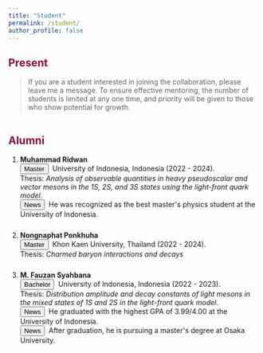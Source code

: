 ```yaml
---
title: "Student"
permalink: /student/
author_profile: false
---
```


<h2 style="color:#900C3F">Present</h2>

<blockquote>
    If you are a student interested in joining the collaboration, please leave me a message. 
    To ensure effective mentoring, the number of students is limited at any one time, 
    and priority will be given to those who show potential for growth.
</blockquote>

<p style="margin-bottom:1.2cm;"></p>

<h2 style="color:#900C3F">Alumni</h2> 

<ol>       
  <li style="margin-bottom: 25px;">
      <b>Muhammad Ridwan</b><br>
      <button class="btn--article">Master</button>&nbsp; University of Indonesia, Indonesia (2022 - 2024). <br>
      Thesis: <em>Analysis of observable quantities in heavy pseudoscalar and vector mesons in the 1S, 2S, and 3S states using the light-front quark model.</em><br>
      <button class="btn--article-red">News</button>&nbsp; He was recognized as the best master's physics student at the University of Indonesia.
  </li> 
  
  <li style="margin-bottom: 25px;">
      <b>Nongnaphat Ponkhuha</b><br>
      <button class="btn--article">Master</button>&nbsp; Khon Kaen University, Thailand (2022 - 2024). <br>
      Thesis: <em>Charmed baryon interactions and decays</em><br>
  </li> 

  <li style="margin-bottom: 25px;">
      <b>M. Fauzan Syahbana</b><br>
      <button class="btn--article-blue">Bachelor</button>&nbsp; University of Indonesia, Indonesia (2022 - 2023). <br>
      Thesis: <em>Distribution amplitude and decay constants of light mesons in the mixed states of 1S and 2S in the light-front quark model.</em><br>
      <button class="btn--article-red">News</button>&nbsp; He graduated with the highest GPA of 3.99/4.00 at the University of Indonesia. <br>
      <button class="btn--article-red">News</button>&nbsp; After graduation, he is pursuing a master's degree at Osaka University.
  </li> 
</ol>
